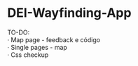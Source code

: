DEI-Wayfinding-App
==================


TO-DO:<br>
· Map page - feedback e código<br>
· Single pages - map<br>
· Css checkup<br>
